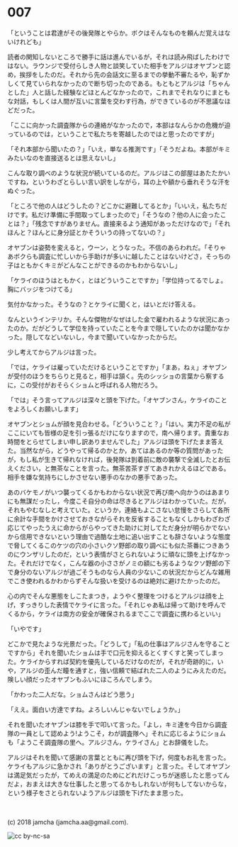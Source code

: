 # 007

「ということは君達がその後発隊とやらか。ボクはそんなものを頼んだ覚えはないけれども」  

読者の関知しないところで勝手に話は進んでいるが，それは読み飛ばしたわけではない。ラウンジで受付らしき人物と談笑していた相手をアルジはオヤブンと認め，挨拶をしたのだ。それから先の会話文に至るまでの挙動不審たるや，恥ずかしくて見ていられなかったので断ち切ったのである。もともとアルジは「ちゃんとした」人と話した経験などほとんどなかったので，これまでそれなりにまともな対話，もしくは人間が互いに言葉を交わす行為，ができているのが不思議なほどだった。  

「ここに向かった調査隊からの連絡がなかったので，本部はなんらかの危機が迫っているのでは，ということで私たちを寄越したのではと思ったのですが」  

「それ本部から聞いたの？」「いえ，単なる推測です」「そうだよね。本部がキミみたいなのを直接送るとは思えないし」  

こんな取り調べのような状況が続いているのだ。アルジはこの部屋はあたたかいですね，というわざとらしい言い訳をしながら，耳の上や額から垂れそうな汗をぬぐった。  

「ところで他の人はどうしたの？どこかに避難してるとか」「いいえ，私たちだけです。私だけ準備に手間取ってしまったので」「そうなの？他の人に会ったことは？」「残念ですがありません。直接来るよう通知があっただけなので」「それほんと？ほんとに身分証とかそういうの持ってないの？」  

オヤブンは姿勢を変えると，ウーン，とうなった。不信のあらわれだ。「そりゃあボクらも調査に忙しいから手助けが多いに越したことはないけどさ，そっちの子はともかくキミがどんなことができるのかもわからないし」  

「ケライのほうはともかく，とはどういうことですか」「学位持ってるでしょ。胸にバッジをつけてる」  

気付かなかった。そうなの？とケライに聞くと，はいとだけ答える。  

なんというインテリか。そんな傑物がなぜはした金で雇われるような状況にあったのか。だがどうして学位を持っていたことを今まで隠していたのかは聞かなかった。隠してなどいないし，今まで聞いていなかったからだ。  

少し考えてからアルジは言った。  

「では，ケライは雇っていただけるということですか」「まあ，ねぇ」オヤブンが受付のほうをちらりと見ると，相手は頷く。先のシッショの言葉から察するに，この受付がおそらくショムと呼ばれる人物だろう。  

「では」そう言ってアルジは深々と頭を下げた。「オヤブンさん，ケライのことをよろしくお願いします」  

オヤブンとショムが顔を見合わせる。「どういうこと？」「はい。実力不足の私がここにいても皆様の足を引っ張るだけになりますので，南へ帰ります。貴重なお時間をとらせてしまい申し訳ありませんでした」アルジは頭を下げたまま答えた。当然ながら，どうやって帰るのかとか，あてはあるのか等の質問があったが，もし私が生きて帰れなければ，後発隊は到着前に敵の襲撃で全滅したとお伝えください，と無茶なことを言った。無茶苦茶すぎてあきれかえるほどである。相手を嫌な気持ちにしかさせない悪手のなかの悪手であった。  

あのバケモノがいつ襲ってくるかもわからない状況で再び南へ向かうのはあまりにも無謀だったし，今度こそ自分の命は尽きるとアルジはわかっていた。だが，それもやむなしと考えていた。というか，連絡もよこさない怠慢をさらして各所に余計な手間をかけさせておきながらそれを反省することもなくしかもわざわざ応じてやったうえに命からがらやってきた助けに対してただ身分が明らかでないから信用できないという理由で過酷な土地に追い出すことも辞さないような態度で脅してくるこのケツの穴の小さいクソ野郎の取り調べにも似た茶番につきあうのにウンザリしたのだ，という表情がさとられないように頑なに頭を上げなかった。それだけでなく，こんな器の小ささがノミの額にも劣るようなクソ野郎の下で身分のないアルジが過ごそうものなら人員の少ないこの状況だからどんな雑用でこき使われるかわからずそんな扱いを受けるのは絶対に避けたかったのだ。  

心の内でそんな悪態をしこたまつき，ようやく整理をつけるとアルジは顔を上げ，すっきりした表情でケライに言った。「それじゃあ私は帰って助けを呼んでくるから，ケライは南方の安全が確保されるまでここで調査に携わるといい」  

「いやです」  

どこかで見たような光景だった。「どうして」「私の仕事はアルジさんを守ることですから」それを聞いたショムは手で口元を抑えるとくすくすと笑ってしまった。ケライからすれば契約を優先しているだけなのだが，それが奇跡的に，いや，アルジの歪んだ瞳を通すと，強い信頼で結ばれた二人のようにみえたのだ。険しい顔だったオヤブンもふいにほころんでしまう。  

「かわった二人だな。ショムさんはどう思う」  

「ええ。面白い方達ですね。よろしいんじゃないでしょうか。」  

それを聞いたオヤブンは膝を手で叩いて言った。「よし，キミ達を今日から調査隊の一員として認めよう!ようこそ，わが調査隊へ」それに応じるようにショムも「ようこそ調査隊の里へ。アルジさん，ケライさん」とお辞儀をした。  

アルジはそれを聞いて感謝の言葉とともに再び頭を下げ，何度もお礼を言った。ケライもアルジに急かされ「ありがとうございます」と言った。そしてオヤブンは満足気だったが，てめえの満足のためにどれだけこっちが迷惑したと思ってんだよ，おまえは大きな仕事したと思ってるかもしれないが何もしてないからな，という様子をさとられないようアルジは頭を下げたまま思った。  

<br>  
<br>  
(c) 2018 jamcha (jamcha.aa@gmail.com).  

![cc by-nc-sa](http://i.creativecommons.org/l/by-nc-sa/4.0/88x31.png)
